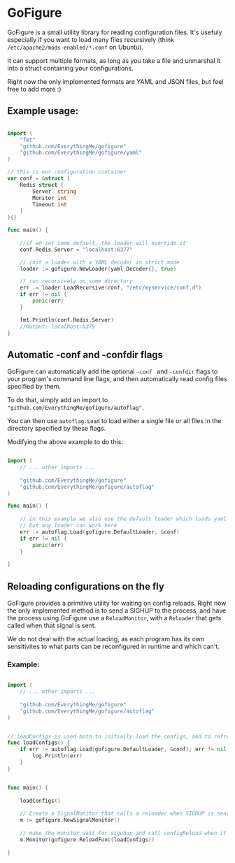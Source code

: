 # GoFigure

GoFigure is a small utility library for reading configuration files. It's usefuly especially if you want to load many files recursively (think `/etc/apache2/mods-enabled/*.conf` on Ubuntu).

It can support multiple formats, as long as you take a file and unmarshal it into a struct containing your configurations. 

Right now the only implemented formats are YAML and JSON files, but feel free to add more :)

## Example usage:

```go 

import (
	"fmt"
	"github.com/EverythingMe/gofigure"
	"github.com/EverythingMe/gofigure/yaml"
)

// this is our configuration container
var conf = &struct {
	Redis struct {
		Server  string
		Monitor int
		Timeout int
	}
}{}

func main() {
	
	//if we set some default, the loader will override it
	conf.Redis.Server = "localhost:6377"

	// init a loader with a YAML decoder in strict mode
	loader := gofigure.NewLoader(yaml.Decoder{}, true)

	// run recursively on some directory
	err := loader.LoadRecursive(conf, "/etc/myservice/conf.d")
	if err != nil {
		panic(err)
	}

	fmt.Println(conf.Redis.Server)
	//Output: localhost:6379
}

```

## Automatic -conf and -confdir flags

GoFigure can automatically add the optional `-conf ` and `-confdir` flags to your program's command line flags, and then
automatically read config files specified by them.

To do that, simply add an import to `"github.com/EverythingMe/gofigure/autoflag"`.

You can then use `autoflag.Load` to load either a single file or all files in the directory specified by these flags.

Modifying the above example to do this:


```go

import (
    // ... other imports ... 
    
	"github.com/EverythingMe/gofigure"
    "github.com/EverythingMe/gofigure/autoflag"
)

func main() {
	
	// in this example we also use the default loader which loads yaml files,
    // but any loader can work here
    err := autoflag.Load(gofigure.DefaultLoader, &conf)
    if err != nil {
		panic(err)
	}
    
}
```

## Reloading configurations on the fly

GoFigure provides a primitive utility for waiting on config reloads. Right now the only implemented method
is to send a SIGHUP to the process, and have the process using GoFigure use a `ReloadMonitor`, with a `Reloader`
that gets called when that signal is sent.

We do not deal with the actual loading, as each program has its own sensitivites to what parts can be reconfigured in 
runtime and which can't.

### Example:

```go

import (
    // ... other imports ... 
    
	"github.com/EverythingMe/gofigure"
    "github.com/EverythingMe/gofigure/autoflag"
)


// loadConfigs is used both to initially load the configs, and to refresh them
func loadConfigs() {
	if err := autoflag.Load(gofigure.DefaultLoader, &conf); err != nil {
        log.Println(err)
    }
}


func main() {
	
	loadConfigs()
    
    // Create a SignalMonitor that calls a reloader when SIGHUP is sent to our process
    m := gofigure.NewSignalMonitor()
    
    // make the monitor wait for siguhup and call configReload when it needs to
	m.Monitor(gofigure.ReloadFunc(loadConfigs))
    
}

```